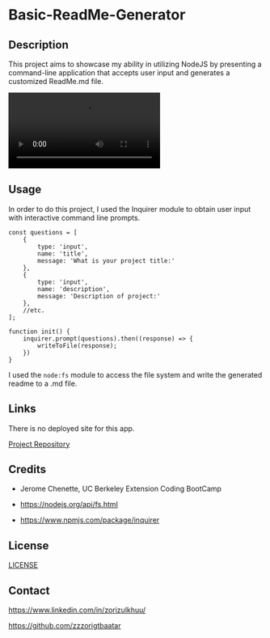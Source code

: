 # Basic-ReadMe-Generator

## Description 

This project aims to showcase my ability in utilizing NodeJS by presenting a command-line application that accepts user input and generates a customized ReadMe.md file.

![](./assets/videos/demo-readme-generator.mp4)


## Usage

In order to do this project, I used the Inquirer module to obtain user input with interactive command line prompts.


```
const questions = [
    {
        type: 'input',
        name: 'title',
        message: 'What is your project title:'
    },
    {
        type: 'input',
        name: 'description',
        message: 'Description of project:'
    },
    //etc.
];

function init() {
    inquirer.prompt(questions).then((response) => {
        writeToFile(response);
    })
}
```

I used the `node:fs` module to access the file system and write the generated readme to a .md file.

## Links

There is no deployed site for this app.

[Project Repository](https://github.com/zzzorigtbaatar/Basic-ReadMe-Generator)

## Credits

* Jerome Chenette, UC Berkeley Extension Coding BootCamp

* https://nodejs.org/api/fs.html

* https://www.npmjs.com/package/inquirer


## License

[LICENSE](/LICENSE)

## Contact

https://www.linkedin.com/in/zorizulkhuu/

https://github.com/zzzorigtbaatar